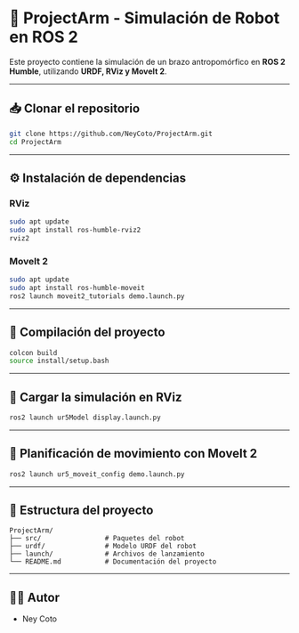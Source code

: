 # 🤖 ProjectArm - Simulación de Robot en ROS 2

Este proyecto contiene la simulación de un brazo antropomórfico en **ROS 2 Humble**, utilizando **URDF, RViz y MoveIt 2**.

---

## 📥 Clonar el repositorio

```bash
git clone https://github.com/NeyCoto/ProjectArm.git
cd ProjectArm
```

---

## ⚙️ Instalación de dependencias

### RViz
```bash
sudo apt update
sudo apt install ros-humble-rviz2
rviz2
```

### MoveIt 2
```bash
sudo apt update
sudo apt install ros-humble-moveit
ros2 launch moveit2_tutorials demo.launch.py
```

---

## 🔨 Compilación del proyecto
```bash
colcon build
source install/setup.bash
```

---

## 🚀 Cargar la simulación en RViz
```bash
ros2 launch ur5Model display.launch.py
```

---

## 🦾 Planificación de movimiento con MoveIt 2
```bash
ros2 launch ur5_moveit_config demo.launch.py
```

---

## 📂 Estructura del proyecto
```
ProjectArm/
├── src/                # Paquetes del robot
├── urdf/               # Modelo URDF del robot
├── launch/             # Archivos de lanzamiento
└── README.md           # Documentación del proyecto
```

---

## 👨‍💻 Autor
- Ney Coto
